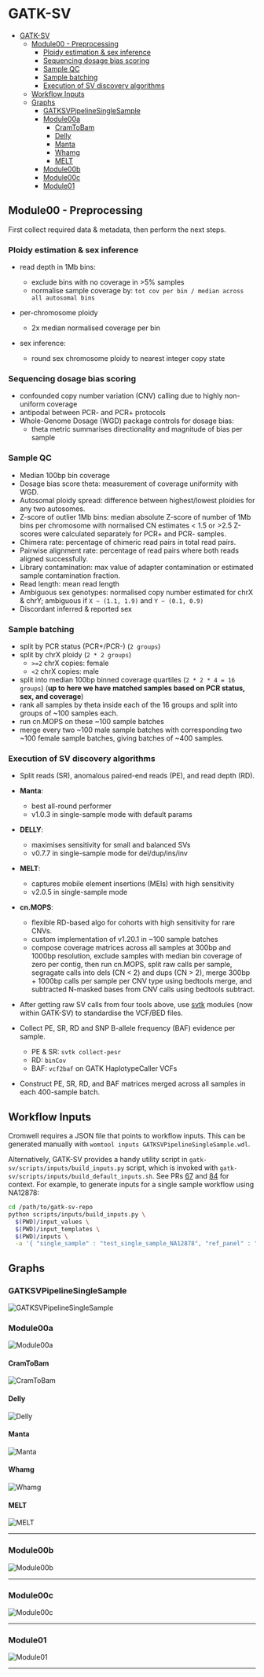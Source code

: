 # GATK-SV

- [GATK-SV](#gatk-sv)
  - [Module00 - Preprocessing](#module00---preprocessing)
    - [Ploidy estimation & sex inference](#ploidy-estimation--sex-inference)
    - [Sequencing dosage bias scoring](#sequencing-dosage-bias-scoring)
    - [Sample QC](#sample-qc)
    - [Sample batching](#sample-batching)
    - [Execution of SV discovery algorithms](#execution-of-sv-discovery-algorithms)
  - [Workflow Inputs](#workflow-inputs)
  - [Graphs](#graphs)
    - [GATKSVPipelineSingleSample](#gatksvpipelinesinglesample)
    - [Module00a](#module00a)
      - [CramToBam](#cramtobam)
      - [Delly](#delly)
      - [Manta](#manta)
      - [Whamg](#whamg)
      - [MELT](#melt)
    - [Module00b](#module00b)
    - [Module00c](#module00c)
    - [Module01](#module01)

## Module00 - Preprocessing

First collect required data & metadata, then perform the next steps.

### Ploidy estimation & sex inference

- read depth in 1Mb bins:
  - exclude bins with no coverage in >5% samples
  - normalise sample coverage by:
    `tot cov per bin / median across all autosomal bins`
- per-chromosome ploidy
  - 2x median normalised coverage per bin
- sex inference:

  - round sex chromosome ploidy to nearest integer copy state

### Sequencing dosage bias scoring

- confounded copy number variation (CNV) calling due to highly non-uniform
  coverage
- antipodal between PCR- and PCR+ protocols
- Whole-Genome Dosage (WGD) package controls for dosage bias:
  - theta metric summarises directionality and magnitude of bias per sample

### Sample QC

- Median 100bp bin coverage
- Dosage bias score theta: measurement of coverage uniformity with WGD.
- Autosomal ploidy spread: difference between highest/lowest ploidies for any
  two autosomes.
- Z-score of outlier 1Mb bins: median absolute Z-score of number of 1Mb bins per
  chromosome with normalised CN estimates < 1.5 or >2.5 Z-scores were calculated
  separately for PCR+ and PCR- samples.
- Chimera rate: percentage of chimeric read pairs in total read pairs.
- Pairwise alignment rate: percentage of read pairs where both reads aligned
  successfully.
- Library contamination: max value of adapter contamination or estimated sample
  contamination fraction.
- Read length: mean read length
- Ambiguous sex genotypes: normalised copy number estimated for chrX & chrY;
  ambiguous if `X ~ (1.1, 1.9)` and `Y ~ (0.1, 0.9)`
- Discordant inferred & reported sex

### Sample batching

- split by PCR status (PCR+/PCR-) (`2 groups`)
- split by chrX ploidy (`2 * 2 groups`)
  - `>=2` chrX copies: female
  - `<2` chrX copies: male
- split into median 100bp binned coverage quartiles (`2 * 2 * 4 = 16 groups`)
  (**up to here we have matched samples based on PCR status, sex, and
  coverage**)
- rank all samples by theta inside each of the 16 groups and split into groups
  of ~100 samples each.
- run cn.MOPS on these ~100 sample batches
- merge every two ~100 male sample batches with corresponding two ~100 female
  sample batches, giving batches of ~400 samples.

### Execution of SV discovery algorithms

- Split reads (SR), anomalous paired-end reads (PE), and read depth (RD).
- **Manta**:
  - best all-round performer
  - v1.0.3 in single-sample mode with default params
- **DELLY**:
  - maximises sensitivity for small and balanced SVs
  - v0.7.7 in single-sample mode for del/dup/ins/inv
- **MELT**:
  - captures mobile element insertions (MEIs) with high sensitivity
  - v2.0.5 in single-sample mode
- **cn.MOPS**:

  - flexible RD-based algo for cohorts with high sensitivity for rare CNVs.
  - custom implementation of v1.20.1 in ~100 sample batches
  - compose coverage matrices across all samples at 300bp and 1000bp resolution,
    exclude samples with median bin coverage of zero per contig, then run
    cn.MOPS, split raw calls per sample, segragate calls into dels (CN < 2) and
    dups (CN > 2), merge 300bp + 1000bp calls per sample per CNV type using
    bedtools merge, and subtracted N-masked bases from CNV calls using bedtools
    subtract.

- After getting raw SV calls from four tools above, use
  [svtk](https://github.com/talkowski-lab/svtk) modules (now within GATK-SV) to
  standardise the VCF/BED files.
- Collect PE, SR, RD and SNP B-allele frequency (BAF) evidence per sample.
  - PE & SR: `svtk collect-pesr`
  - RD: `binCov`
  - BAF: `vcf2baf` on GATK HaplotypeCaller VCFs
- Construct PE, SR, RD, and BAF matrices merged across all samples in each
  400-sample batch.

## Workflow Inputs

Cromwell requires a JSON file that points to workflow inputs. This can be
generated manually with `womtool inputs GATKSVPipelineSingleSample.wdl`.

Alternatively, GATK-SV provides a handy utility script in
`gatk-sv/scripts/inputs/build_inputs.py` script, which is invoked with
`gatk-sv/scripts/inputs/build_default_inputs.sh`. See PRs
[67](https://github.com/broadinstitute/gatk-sv/pull/84) and
[84](https://github.com/broadinstitute/gatk-sv/pull/84) for context. For
example, to generate inputs for a single sample workflow using NA12878:

```bash
cd /path/to/gatk-sv-repo
python scripts/inputs/build_inputs.py \
  $(PWD)/input_values \
  $(PWD)/input_templates \
  $(PWD)/inputs \
  -a '{ "single_sample" : "test_single_sample_NA12878", "ref_panel" : "ref_panel_1kg_v2"}'
```

## Graphs

### GATKSVPipelineSingleSample

![GATKSVPipelineSingleSample](figures/GATKSVPipelineSingleSample.wdl.graph.svg)

### Module00a

![Module00a](figures/Module00a.wdl.graph.svg)

#### CramToBam

![CramToBam](figures/CramToBam.wdl.graph.svg)

#### Delly

![Delly](figures/Delly.wdl.graph.svg)

#### Manta

![Manta](figures/Manta.wdl.graph.svg)

#### Whamg

![Whamg](figures/Whamg.wdl.graph.svg)

#### MELT

![MELT](figures/MELT.wdl.graph.svg)

---

### Module00b

![Module00b](figures/Module00b.wdl.graph.svg)

---

### Module00c

![Module00c](figures/Module00c.wdl.graph.svg)

---

### Module01

![Module01](figures/Module01.wdl.graph.svg)

---
